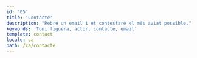 ```yaml
---
id: '05'
title: 'Contacte'
description: "Rebré un email i et contestaré el més aviat possible."
keywords: 'Toni figuera, actor, contacte, email'
template: contact
locale: ca
path: /ca/contacte
---
```

